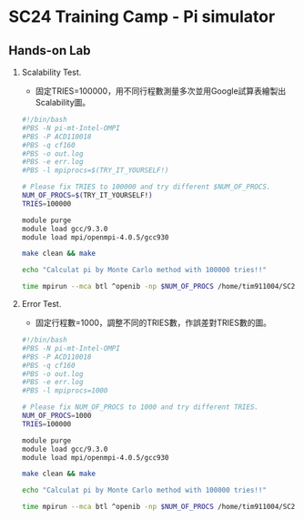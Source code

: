 # SC24 Training Camp - Pi simulator

## Hands-on Lab

1. Scalability Test.
   * 固定TRIES=100000，用不同行程數測量多次並用Google試算表繪製出Scalability圖。
   ```bash
   #!/bin/bash
   #PBS -N pi-mt-Intel-OMPI
   #PBS -P ACD110018
   #PBS -q cf160
   #PBS -o out.log
   #PBS -e err.log
   #PBS -l mpiprocs=$(TRY_IT_YOURSELF!)

   # Please fix TRIES to 100000 and try different $NUM_OF_PROCS.
   NUM_OF_PROCS=$(TRY_IT_YOURSELF!)
   TRIES=100000

   module purge
   module load gcc/9.3.0
   module load mpi/openmpi-4.0.5/gcc930

   make clean && make

   echo "Calculat pi by Monte Carlo method with 100000 tries!!"

   time mpirun --mca btl ^openib -np $NUM_OF_PROCS /home/tim911004/SC25-WinterCamp-Lab/mpi-monte-carlo $TRIES

   ```


2. Error Test.
   * 固定行程數=1000，調整不同的TRIES數，作誤差對TRIES數的圖。
   ```bash
   #!/bin/bash
   #PBS -N pi-mt-Intel-OMPI
   #PBS -P ACD110018
   #PBS -q cf160
   #PBS -o out.log
   #PBS -e err.log
   #PBS -l mpiprocs=1000

   # Please fix NUM_OF_PROCS to 1000 and try different TRIES.
   NUM_OF_PROCS=1000
   TRIES=100000

   module purge
   module load gcc/9.3.0
   module load mpi/openmpi-4.0.5/gcc930

   make clean && make

   echo "Calculat pi by Monte Carlo method with 100000 tries!!"

   time mpirun --mca btl ^openib -np $NUM_OF_PROCS /home/tim911004/SC25-WinterCamp-Lab/mpi-monte-carlo $TRIES

   ```
